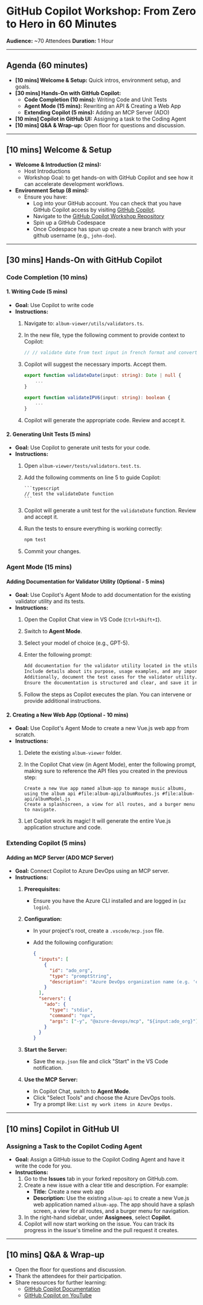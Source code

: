# GitHub Copilot Workshop: From Zero to Hero in 60 Minutes

**Audience:** ~70 Attendees
**Duration:** 1 Hour

---

## Agenda (60 minutes)

*   **[10 mins] Welcome & Setup:** Quick intros, environment setup, and goals.
*   **[30 mins] Hands-On with GitHub Copilot:**
    *   **Code Completion (10 mins):** Writing Code and Unit Tests
    *   **Agent Mode (15 mins):** Rewriting an API & Creating a Web App
    *   **Extending Copilot (5 mins):** Adding an MCP Server (ADO)
*   **[10 mins] Copilot in GitHub UI:** Assigning a task to the Coding Agent
*   **[10 mins] Q&A & Wrap-up:** Open floor for questions and discussion.

---

## [10 mins] Welcome & Setup

*   **Welcome & Introduction (2 mins):**
    *   Host Introductions
    *   Workshop Goal: to get hands-on with GitHub Copilot and see how it can accelerate development workflows.
*   **Environment Setup (8 mins):**
    *   Ensure you have:
        *   Log into your GitHub account. You can check that you have GitHub Copilot access by visiting [GitHub Copilot](https://github.com/settings/copilot/features).
        *   Navigate to the [GitHub Copilot Workshop Repository](https://github.com/VSCDD-Kenya-Workshop/gh-copilot-demo)
        *   Spin up a GitHub Codespace
        *   Once Codespace has spun up create a new branch with your github username (e.g., `john-doe`).

---

## [30 mins] Hands-On with GitHub Copilot

### Code Completion (10 mins)

#### 1. Writing Code (5 mins)

*   **Goal:** Use Copilot to write code
*   **Instructions:**
    1.  Navigate to: `album-viewer/utils/validators.ts`.
    2.  In the new file, type the following comment to provide context to Copilot:

        ```typescript
        // // validate date from text input in french format and convert it to a date object.
        ```

    3.  Copilot will suggest the necessary imports. Accept them.

        ```typescript
        export function validateDate(input: string): Date | null {
            ...
        }

        export function validateIPV6(input: string): boolean {
            ...
        }
        ```

    4.  Copilot will generate the appropriate code. Review and accept it.

#### 2. Generating Unit Tests (5 mins)

*   **Goal:** Use Copilot to generate unit tests for your code.
*   **Instructions:**
    1.  Open `album-viewer/tests/validators.test.ts`.

    2.  Add the following comments on line 5 to guide Copilot:

            ```typescript
            // test the validateDate function
            ```
    3.  Copilot will generate a unit test for the `validateDate` function. Review and accept it.


    4.  Run the tests to ensure everything is working correctly:

        ```bash
        npm test
        ```

    5.  Commit your changes.

### Agent Mode (15 mins)

#### Adding Documentation for Validator Utility (Optional - 5 mins)

*   **Goal:** Use Copilot's Agent Mode to add documentation for the existing validator utility and its tests.
*   **Instructions:**
    1.  Open the Copilot Chat view in VS Code (`Ctrl+Shift+I`).
    2.  Switch to **Agent Mode**.
    3.  Select your model of choice (e.g., GPT-5).
    3.  Enter the following prompt:

        ```markdown
        Add documentation for the validator utility located in the utils folder. 
        Include details about its purpose, usage examples, and any important notes. 
        Additionally, document the test cases for the validator utility. 
        Ensure the documentation is structured and clear, and save it in the docs folder.
        ```

    4.  Follow the steps as Copilot executes the plan. You can intervene or provide additional instructions.

#### 2. Creating a New Web App (Optional - 10 mins)

*   **Goal:** Use Copilot's Agent Mode to create a new Vue.js web app from scratch.
*   **Instructions:**
    1.  Delete the existing `album-viewer` folder.
    2.  In the Copilot Chat view (in Agent Mode), enter the following prompt, making sure to reference the API files you created in the previous step:

        ```
        Create a new Vue app named album-app to manage music albums, using the album api #file:album-api/albumRoutes.js #file:album-api/albumModel.js
        Create a splashscreen, a view for all routes, and a burger menu to navigate.
        ```

    3.  Let Copilot work its magic! It will generate the entire Vue.js application structure and code.

### Extending Copilot (5 mins)

#### Adding an MCP Server (ADO MCP Server)

*   **Goal:** Connect Copilot to Azure DevOps using an MCP server.
*   **Instructions:**
    1.  **Prerequisites:**
        *   Ensure you have the Azure CLI installed and are logged in (`az login`).
    2.  **Configuration:**
        *   In your project's root, create a `.vscode/mcp.json` file.
        *   Add the following configuration:

            ```json
            {
              "inputs": [
                {
                  "id": "ado_org",
                  "type": "promptString",
                  "description": "Azure DevOps organization name (e.g. 'contoso')"
                }
              ],
              "servers": {
                "ado": {
                  "type": "stdio",
                  "command": "npx",
                  "args": ["-y", "@azure-devops/mcp", "${input:ado_org}"]
                }
              }
            }
            ```

    3.  **Start the Server:**
        *   Save the `mcp.json` file and click "Start" in the VS Code notification.
    4.  **Use the MCP Server:**
        *   In Copilot Chat, switch to **Agent Mode**.
        *   Click "Select Tools" and choose the Azure DevOps tools.
        *   Try a prompt like: `List my work items in Azure DevOps.`

---

## [10 mins] Copilot in GitHub UI

### Assigning a Task to the Copilot Coding Agent

*   **Goal:** Assign a GitHub issue to the Copilot Coding Agent and have it write the code for you.
*   **Instructions:**
    1.  Go to the **Issues** tab in your forked repository on GitHub.com.
    2.  Create a new issue with a clear title and description. For example:
        *   **Title:** Create a new web app
        *   **Description:** Use the existing `album-api` to create a new Vue.js web application named `album-app`. The app should have a splash screen, a view for all routes, and a burger menu for navigation.
    3.  In the right-hand sidebar, under **Assignees**, select **Copilot**.
    4.  Copilot will now start working on the issue. You can track its progress in the issue's timeline and the pull request it creates.

---

## [10 mins] Q&A & Wrap-up

*   Open the floor for questions and discussion.
*   Thank the attendees for their participation.
*   Share resources for further learning:
    *   [GitHub Copilot Documentation](https://docs.github.com/en/copilot)
    *   [GitHub Copilot on YouTube](https://www.youtube.com/githubcopilot)



